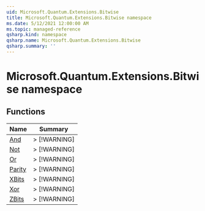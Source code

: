 ```yaml
---
uid: Microsoft.Quantum.Extensions.Bitwise
title: Microsoft.Quantum.Extensions.Bitwise namespace
ms.date: 5/12/2021 12:00:00 AM
ms.topic: managed-reference
qsharp.kind: namespace
qsharp.name: Microsoft.Quantum.Extensions.Bitwise
qsharp.summary: ''
---
```


# Microsoft.Quantum.Extensions.Bitwise namespace




<!-- summaries -->


## Functions

| Name | Summary |
|------|---------|
|[And](xref:Microsoft.Quantum.Extensions.Bitwise.And) |> [!WARNING] |
|[Not](xref:Microsoft.Quantum.Extensions.Bitwise.Not) |> [!WARNING] |
|[Or](xref:Microsoft.Quantum.Extensions.Bitwise.Or) |> [!WARNING] |
|[Parity](xref:Microsoft.Quantum.Extensions.Bitwise.Parity) |> [!WARNING] |
|[XBits](xref:Microsoft.Quantum.Extensions.Bitwise.XBits) |> [!WARNING] |
|[Xor](xref:Microsoft.Quantum.Extensions.Bitwise.Xor) |> [!WARNING] |
|[ZBits](xref:Microsoft.Quantum.Extensions.Bitwise.ZBits) |> [!WARNING] |

<!-- /summaries -->
